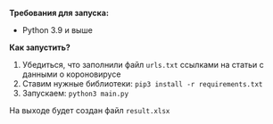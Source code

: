 **Требования для запуска:**

* Python 3.9 и выше

**Как запустить?**

1. Убедиться, что заполнили файл `urls.txt` ссылками на статьи с данными о короновирусе
2. Ставим нужные библиотеки: `pip3 install -r requirements.txt`
3. Запускаем: `python3 main.py`

На выходе будет создан файл `result.xlsx`